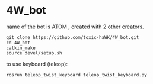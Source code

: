 # 4W_bot
name of the bot is ATOM , created with 2 other creators.


```
git clone https://github.com/toxic-haWK/4W_bot.git
cd 4W_bot
catkin_make
source devel/setup.sh
```
to use keyboard (teleop):
```
rosrun teleop_twist_keyboard teleop_twist_keyboard.py
```
